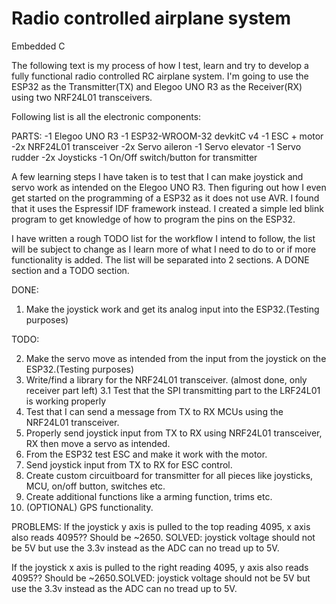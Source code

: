 # Radio controlled airplane system
Embedded C

The following text is my process of how I test, learn and try to develop a fully functional radio controlled RC airplane system.
I'm going to use the ESP32 as the Transmitter(TX) and Elegoo UNO R3 as the Receiver(RX) using two NRF24L01 transceivers.

Following list is all the electronic components:

PARTS:
-1 Elegoo UNO R3
-1 ESP32-­WROOM-­32 devkitC v4
-1 ESC + motor
-2x NRF24L01 transceiver
-2x Servo aileron
-1 Servo elevator
-1 Servo rudder
-2x Joysticks
-1 On/Off switch/button for transmitter

A few learning steps I have taken is to test that I can make joystick and servo work as intended on the Elegoo UNO R3.
Then figuring out how I even get started on the programming of a ESP32 as it does not use AVR. I found that it uses the Espressif IDF framework instead. I created a simple led blink program to get knowledge of how to program the pins on the ESP32.

I have written a rough TODO list for the workflow I intend to follow, the list will be subject to change as I learn more of what I need to do to or if more functionality is added.
The list will be separated into 2 sections. A DONE section and a TODO section.

DONE:
1. Make the joystick work and get its analog input into the ESP32.(Testing purposes)

TODO:

2. Make the servo move as intended from the input from the joystick on the ESP32.(Testing purposes)
3. Write/find a library for the NRF24L01 transceiver. (almost done, only receiver part left)
3.1 Test that the SPI transmitting part to the LRF24L01 is working properly
4. Test that I can send a message from TX to RX MCUs using the NRF24L01 transceiver.
5. Properly send joystick input from TX to RX using NRF24L01 transceiver, RX then move a servo as intended.
6. From the ESP32 test ESC and make it work with the motor.
7. Send joystick input from TX to RX for ESC control.
8. Create custom circuitboard for transmitter for all pieces like joysticks, MCU, on/off button, switches etc.
9. Create additional functions like a arming function, trims etc.
10. (OPTIONAL) GPS functionality.

PROBLEMS:
If the joystick y axis is pulled to the top reading 4095, x axis also reads 4095?? Should be ~2650. SOLVED: joystick voltage should not be 5V but use the 3.3v instead as the ADC can no tread up to 5V.

If the joystick x axis is pulled to the right reading 4095, y axis also reads 4095?? Should be ~2650.SOLVED: joystick voltage should not be 5V but use the 3.3v instead as the ADC can no tread up to 5V.

